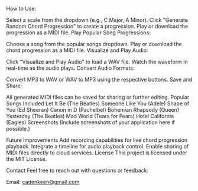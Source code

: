 How to Use:

Select a scale from the dropdown (e.g., C Major, A Minor).
Click "Generate Random Chord Progression" to create a progression.
Play or download the progression as a MIDI file.
Play Popular Song Progressions:

Choose a song from the popular songs dropdown.
Play or download the chord progression as a MIDI file.
Visualize and Play Audio:

Click "Visualize and Play Audio" to load a WAV file.
Watch the waveform in real-time as the audio plays.
Convert Audio Formats:

Convert MP3 to WAV or WAV to MP3 using the respective buttons.
Save and Share:

All generated MIDI files can be saved for sharing or further editing.
Popular Songs Included
Let It Be (The Beatles)
Someone Like You (Adele)
Shape of You (Ed Sheeran)
Canon in D (Pachelbel)
Bohemian Rhapsody (Queen)
Yesterday (The Beatles)
Mad World (Tears for Fears)
Hotel California (Eagles)
Screenshots
(Include screenshots of your application here if possible.)

Future Improvements
Add recording capabilities for live chord progression playback.
Integrate a timeline for audio playback control.
Enable sharing of MIDI files directly to cloud services.
License
This project is licensed under the MIT License.

Contact
Feel free to reach out with questions or feedback:

Email: cadenkeen@gmail.com
